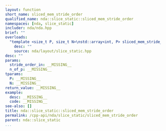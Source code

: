 ```yaml
---
layout: function
short_name: sliced_mem_stride_order
qualified_name: nda::slice_static::sliced_mem_stride_order
namespaces: [nda, slice_static]
includer: nda/nda.hpp
brief: ""
overloads:
  "template <size_t P, size_t N>\nstd::array<int, P> sliced_mem_stride_order(const std::array<int, N> & stride_order_in, const std::array<int, P> & n_of_p)":
    desc: ""
    source: nda/layout/slice_static.hpp
desc: ""
params:
  stride_order_in: __MISSING__
  n_of_p: __MISSING__
tparams:
  P: __MISSING__
  N: __MISSING__
return_value: __MISSING__
example:
  desc: __MISSING__
  code: __MISSING__
see-also: []
title: nda::slice_static::sliced_mem_stride_order
permalink: /cpp-api/nda/slice_static/sliced_mem_stride_order
parent: nda::slice_static
...
```


